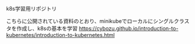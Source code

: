 k8s学習用リポジトリ

こちらに公開されている資料のとおり、minikubeでローカルにシングルクラスタを作成し、k8sの基本を学習
https://cybozu.github.io/introduction-to-kubernetes/introduction-to-kubernetes.html
